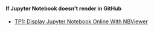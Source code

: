 #### If Jupyter Notebook doesn't render in GitHub

- [TP1: Display Jupyter Notebook Online With NBViewer](https://nbviewer.jupyter.org/github/SJD1882/msbd-INF725-Exercices/blob/master/DAVID_Sebastien_DB_TP1.ipynb)
